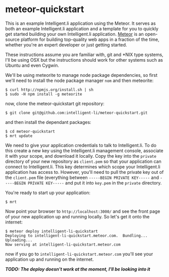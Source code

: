 meteor-quickstart
=================

This is an example Intelligent.li application using the Meteor. It serves as both an example Intelligent.li application and a template for you to quickly get started building your own Intelligent.li application. [Meteor](http://meteor/) is an open-source platform for building top-quality web apps in a fraction of the time, whether you're an expert developer or just getting started.

These instructions assume you are familiar with, git and *NIX type systems, I'll be using OSX but the instructions should work for other systems such as Ubuntu and even Cygwin.

We'll be using meteorite to manage node package dependencies, so first we'll need to install the node package manager `nom` and then meteorite:
    
    $ curl http://npmjs.org/install.sh | sh
    $ sudo -H npm install -g meteorite
    
now, clone the meteor-quickstart git repository:

    $ git clone git@github.com:intelligent-li/meteor-quickstart.git
    
and then install the dependant packages:
    
    $ cd meteor-quickstart
    $ mrt update        

We need to give your application credentials to talk to Intelligent.li. To do this create a new key using the Intelligent.li management console, associate it with your scope, and download it locally. Copy the key into the `private` directory of your new repository as `client.pem` so that your application can connect to Intelligent.li. This key determines which scope your Intelligent.li application has access to. However, you'll need to pull the private key out of the `client.pem` file (everything between `-----BEGIN PRIVATE KEY-----` and `-----BEGIN PRIVATE KEY-----` and put it into `key.pem` in the `private` directory. 

You're ready to start up your application:

    $ mrt
    
Now point your browser to `http://localhost:3000/` and see the front page of your new application up and running locally. So let's get it onto the internet:

    $ meteor deploy intelligent-li-quickstart
    Deploying to intelligent-li-quickstart.meteor.com.  Bundling...
    Uploading...
    Now serving at intelligent-li-quickstart.meteor.com

now if you go to `intelligent-li-quickstart.meteor.com` you'll see your application up and running on the internet. 

***TODO: The deploy doesn't work at the moment, I'll be looking into it***

